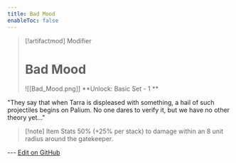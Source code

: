 ```yaml
---
title: Bad Mood
enableToc: false
---
```


> [!artifactmod] Modifier
>
> # Bad Mood
>
> ![[Bad_Mood.png]]
> **Unlock: Basic Set - 1 ** 

"They say that when Tarra is displeased with something, a hail of such projectiles begins on Palium. No one dares to verify it, but we have no other theory yet..."

> [!note] Item Stats
> 50% (+25% per stack) to damage within an 8 unit radius around the gatekeeper.

--- [Edit on GitHub](https://github.com/Mondrethos/gatekeeperwiki/edit/main/content/Artifacts/BadMood.md)
